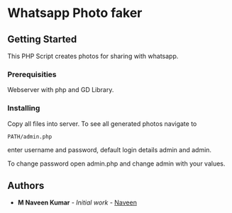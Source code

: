 # Whatsapp Photo faker


## Getting Started

This PHP Script creates photos for sharing with whatsapp.

### Prerequisities

Webserver with php and GD Library.

### Installing

Copy all files into server. To see all generated photos navigate to
```
PATH/admin.php
```
enter username and password, default login details admin and admin. 

To change password open admin.php and change admin with your values.

## Authors

* **M Naveen Kumar** - *Initial work* - [Naveen](https://github.com/naveen8384)

